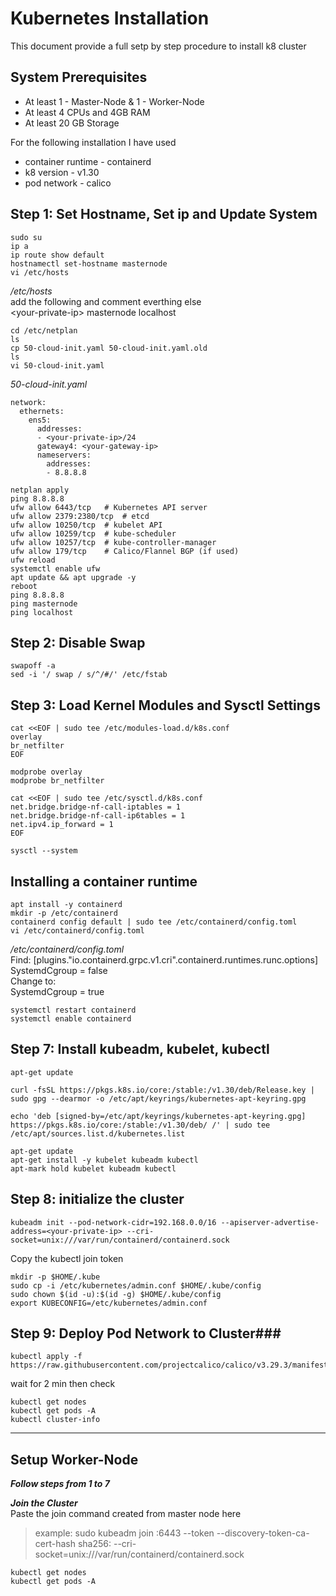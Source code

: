 # Kubernetes Installation

This document provide a full setp by step procedure to install k8 cluster 

## System Prerequisites

- At least 1 - Master-Node & 1 - Worker-Node
- At least 4 CPUs and 4GB RAM
- At least 20 GB Storage 

For the following installation I have used 
- container runtime - containerd
- k8 version - v1.30 
- pod network - calico

## Step 1: Set Hostname, Set ip and Update System

```
sudo su
ip a
ip route show default
hostnamectl set-hostname masternode
vi /etc/hosts
```
*/etc/hosts* <br />
add the following and comment everthing else <br />
<your-private-ip\> masternode localhost<br />
```
cd /etc/netplan
ls
cp 50-cloud-init.yaml 50-cloud-init.yaml.old
ls
vi 50-cloud-init.yaml
```
*50-cloud-init.yaml*
```
network:
  ethernets:
    ens5:
      addresses:
      - <your-private-ip>/24
      gateway4: <your-gateway-ip>
      nameservers:
        addresses:
        - 8.8.8.8
```
```
netplan apply
ping 8.8.8.8
ufw allow 6443/tcp   # Kubernetes API server
ufw allow 2379:2380/tcp  # etcd
ufw allow 10250/tcp  # kubelet API
ufw allow 10259/tcp  # kube-scheduler
ufw allow 10257/tcp  # kube-controller-manager
ufw allow 179/tcp    # Calico/Flannel BGP (if used)
ufw reload
systemctl enable ufw
apt update && apt upgrade -y
reboot
ping 8.8.8.8
ping masternode
ping localhost
```

## Step 2: Disable Swap

```
swapoff -a
sed -i '/ swap / s/^/#/' /etc/fstab
```

## Step 3: Load Kernel Modules and Sysctl Settings

```
cat <<EOF | sudo tee /etc/modules-load.d/k8s.conf
overlay
br_netfilter
EOF

modprobe overlay
modprobe br_netfilter

cat <<EOF | sudo tee /etc/sysctl.d/k8s.conf
net.bridge.bridge-nf-call-iptables = 1
net.bridge.bridge-nf-call-ip6tables = 1
net.ipv4.ip_forward = 1
EOF

sysctl --system
```

## Installing a container runtime

```
apt install -y containerd
mkdir -p /etc/containerd
containerd config default | sudo tee /etc/containerd/config.toml
vi /etc/containerd/config.toml
```
*/etc/containerd/config.toml*<br />
Find: [plugins."io.containerd.grpc.v1.cri".containerd.runtimes.runc.options]<br />
    SystemdCgroup = false<br />
Change to: <br />
    SystemdCgroup = true<br />
```
systemctl restart containerd
systemctl enable containerd
```
## Step 7: Install kubeadm, kubelet, kubectl

```
apt-get update

curl -fsSL https://pkgs.k8s.io/core:/stable:/v1.30/deb/Release.key | sudo gpg --dearmor -o /etc/apt/keyrings/kubernetes-apt-keyring.gpg

echo 'deb [signed-by=/etc/apt/keyrings/kubernetes-apt-keyring.gpg] https://pkgs.k8s.io/core:/stable:/v1.30/deb/ /' | sudo tee /etc/apt/sources.list.d/kubernetes.list

apt-get update
apt-get install -y kubelet kubeadm kubectl
apt-mark hold kubelet kubeadm kubectl
```

## Step 8: initialize the cluster

```
kubeadm init --pod-network-cidr=192.168.0.0/16 --apiserver-advertise-address=<your-private-ip> --cri-socket=unix:///var/run/containerd/containerd.sock
```
Copy the kubectl join token 
```
mkdir -p $HOME/.kube
sudo cp -i /etc/kubernetes/admin.conf $HOME/.kube/config
sudo chown $(id -u):$(id -g) $HOME/.kube/config
export KUBECONFIG=/etc/kubernetes/admin.conf
```

## Step 9: Deploy Pod Network to Cluster###

```
kubectl apply -f https://raw.githubusercontent.com/projectcalico/calico/v3.29.3/manifests/calico.yaml
```
wait for 2 min then check
```
kubectl get nodes
kubectl get pods -A
kubectl cluster-info
```
--- 
## Setup Worker-Node

***Follow steps from 1 to 7***

***Join the Cluster***<br />
Paste the join command created from master node here<br />
>example: sudo kubeadm join <master-ip>:6443 --token <token> --discovery-token-ca-cert-hash sha256:<hash> --cri-socket=unix:///var/run/containerd/containerd.sock

```
kubectl get nodes
kubectl get pods -A
```